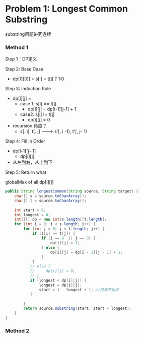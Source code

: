 # Problem 1: Longest Common Substring

substring问题讲究连续

### Method 1&#x20;

Step 1：DP定义

Step 2: Base Case

* dp\[0]\[0] = s\[i] = t\[j] ? 1:0

Step 3: Induction Rule

* dp\[i]\[j] =&#x20;
  * case 1: s\[i] == t\[j]
    * dp\[i]\[j] = dp\[i-1]\[j-1] + 1
  * case2: s\[i] != t\[j]
    * dp\[i]\[j] = 0
* recursion 角度？
  * s\[. i], t\[.  j] --->  s'\[, i -1), t'\[, j- 1)

Step 4: Fill in Order

* dp\[i-1]\[j- 1]
  * dp\[i]\[j]
* 从左到右，从上到下

Step 5: Return what

globalMax of all dp\[i]\[j]



```java
public String longestCommon(String source, String target) {
    char[] s = source.toCharArray();
    char[] t = source.toCharArray();
    
    int start = 0;
    int longest = 0;
    int[][] dp = new int[s.length][t.length];
    for (int i = 0; i < s.length; i++) {
        for (int j = 0; j < t.length; j++) {
            if (s[i] == t[j]) {
                if (i == 0  || j == 0) {
                    dp[i][j] = 1;
                } else {
                    dp[i][j] = dp[i - 1][j - 1] + 1;
                }
            } 
           // else {
           //     dp[i][j] = 0;
           // }
           if (longest < dp[i][j]) {
               longest = dp[i][j];
               start = i - longest + 1; //记录开始点
           }
        
        }
        return source.substring(start, start + longest);
    }
}
```







### Method 2
